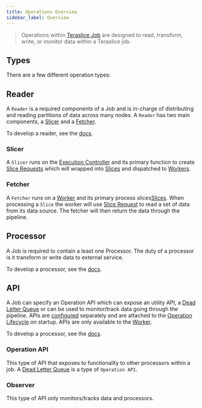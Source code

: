 ```yaml
---
title: Operations Overview
sidebar_label: Overview
---
```


> Operations within [Teraslice Job](../overview.md) are designed to read, transform, write, or monitor data within a Teraslice job.

## Types

There are a few different operation types:

## Reader

A `Reader` is a required components of a Job and is in-charge of distributing and reading partitions of data across many nodes. A `Reader` has two main components, a [Slicer](#slicer) and a [Fetcher](#fetcher).

To develop a reader, see the [docs](./development.md#reader).

### Slicer

A `Slicer` runs on the [Execution Controller](../../nodes/execution-controller.md) and its primary function to create [Slice Requests](../../packages/job-components/api/interfaces/slicerequest.md) which will wrapped into [Slices](../../packages/job-components/api/interfaces/slice.md) and dispatched to [Workers](../../nodes/worker.md).

### Fetcher

A `Fetcher` runs on a [Worker](../../nodes/worker.md) and its primary process slices[Slices](../../packages/job-components/api/interfaces/slice.md). When processing a `Slice` the worker will use [Slice Request](../../packages/job-components/api/interfaces/slicerequest.md) to read a set of data from its data source. The fetcher will then return the data through the pipeline.

## Processor

A Job is required to contain a least one Processor. The duty of a processor is it transform or write data to external service.

To develop a processor, see the [docs](./development.md#processor).

## API

A Job can specify an Operation API which can expose an utility API, a [Dead Letter Queue](./lifecycle.md#dead-letter-queue) or can be used to monitor/track data going through the pipeline. APIs are [configured](./configuration.md#operation-apis-configuration) separately and are attached to the [Operation Lifecycle](./lifecycle.md#worker) on startup. APIs are only available to the [Worker](../../nodes/worker.md).

To develop a processor, see the [docs](./development.md#api).

### Operation API

This type of API that exposes to functionality to other processors within a job. A [Dead Letter Queue](./lifecycle.md#dead-letter-queue) is a type of `Operation API`.

### Observer

This type of API only monitors/tracks data and processors.
